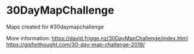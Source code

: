 # 30DayMapChallenge

Maps created for #30daymapchallenge

More information: https://david.frigge.nz/30DayMapChallenge/index.html
https://gisforthought.com/30-day-map-challenge-2019/
                  
